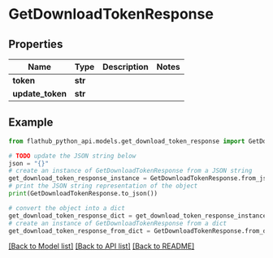 # GetDownloadTokenResponse


## Properties

Name | Type | Description | Notes
------------ | ------------- | ------------- | -------------
**token** | **str** |  | 
**update_token** | **str** |  | 

## Example

```python
from flathub_python_api.models.get_download_token_response import GetDownloadTokenResponse

# TODO update the JSON string below
json = "{}"
# create an instance of GetDownloadTokenResponse from a JSON string
get_download_token_response_instance = GetDownloadTokenResponse.from_json(json)
# print the JSON string representation of the object
print(GetDownloadTokenResponse.to_json())

# convert the object into a dict
get_download_token_response_dict = get_download_token_response_instance.to_dict()
# create an instance of GetDownloadTokenResponse from a dict
get_download_token_response_from_dict = GetDownloadTokenResponse.from_dict(get_download_token_response_dict)
```
[[Back to Model list]](../README.md#documentation-for-models) [[Back to API list]](../README.md#documentation-for-api-endpoints) [[Back to README]](../README.md)


